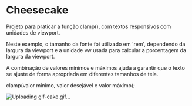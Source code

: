 # Cheesecake

Projeto para praticar a função clamp(), com textos responsivos com unidades de viewport.


Neste exemplo, o tamanho da fonte foi utilizado em 'rem', dependendo da largura da viewport e a unidade vw usada para calcular a porcentagem da largura da viewport.

A combinação de valores mínimos e máximos ajuda a garantir que o texto se ajuste de forma apropriada em diferentes tamanhos de tela.

clamp(valor mínimo, valor desejável e valor máximo);


![Uploading gif-cake.gif…]()
